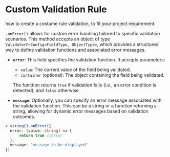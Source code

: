 
# Custom Validation Rule

how to create a costume rule validation, to fit your project requirement.

`.onError()` allows for custom error handling tailored to specific validation scenarios. This method accepts an object of type `ValidatorFnConfig<FieldType, ObjectType>`, which provides a structured way to define validation functions and associated error messages.

- **`error`**: This field specifies the validation function. It accepts parameters:
    - `value`: The current value of the field being validated.
    - `container` (optional): The object containing the field being validated.

  The function returns `true` if validation fails (i.e., an error condition is detected), and `false` otherwise.

- **`message`**: Optionally, you can specify an error message associated with the validation function. This can be a string or a function returning a string, allowing for dynamic error messages based on validation outcomes.

````typescript /onError/ / error/ / message/
v.string().onError({
  error: (value: string) => {
      return true //error
  },
  message: "message to be displayed"
})
````